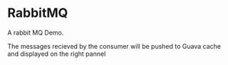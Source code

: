 # RabbitMQ
A rabbit MQ Demo.

The messages recieved by the consumer will be pushed to Guava cache and displayed on the right pannel
